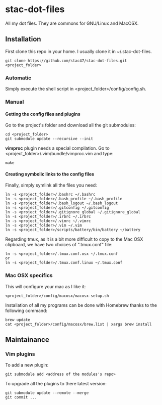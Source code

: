 stac-dot-files
==============

All my dot files. They are commons for GNU/Linux and MacOSX.

Installation
------------

First clone this repo in your home. I usually clone it in ~/.stac-dot-files.

    git clone https://github.com/stac47/stac-dot-files.git <project_folder>

### Automatic

Simply execute the shell script in <project_folder>/config/config.sh.

### Manual

#### Getting the config files and plugins

Go to the project's folder and download all the git submodules:

    cd <project_folder>
    git submodule update --recursive --init

**vimproc** plugin needs a special compilation. Go to
<project_folder>/.vim/bundle/vimproc.vim and type:

    make

#### Creating symbolic links to the config files

Finally, simply symlink all the files you need:

    ln -s <project_folder>/.bashrc ~/.bashrc
    ln -s <project_folder>/.bash_profile ~/.bash_profile
    ln -s <project_folder>/.bash_logout ~/.bash_logout
    ln -s <project_folder>/.gitconfig ~/.gitconfig
    ln -s <project_folder>/.gitignore_global ~/.gitignore_global
    ln -s <project_folder>/.irbrc ~/.irbrc
    ln -s <project_folder>/.vimrc ~/.vimrc
    ln -s <project_folder>/.vim ~/.vim
    ln -s <project_folder>/scripts/battery/bin/battery ~/battery

Regarding tmux, as it is a bit more difficult to copy to the Mac OSX clipboard,
we have two choices of ".tmux.conf" file:

    ln -s <project_folder>/.tmux.conf.osx ~/.tmux.conf
    or
    ln -s <project_folder>/.tmux.conf.linux ~/.tmux.conf

### Mac OSX specifics

This will configure your mac as I like it:

    <project_folder>/config/macosx/macosx-setup.sh

Installation of all my programs can be done with Homebrew thanks to the
following command:

    brew update
    cat <project_folder>/config/macosx/brew.list | xargs brew install

Maintainance
------------

### Vim plugins

To add a new plugin:

    git submodule add <address of the modules's repo>

To upgrade all the plugins to there latest version:

    git submodule update --remote --merge
    git commit ...
